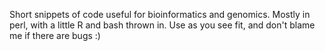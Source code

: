 Short snippets of code useful for bioinformatics and genomics. Mostly in perl, with a little R and bash thrown in. Use as you see fit, and don't blame me if there are bugs :)
